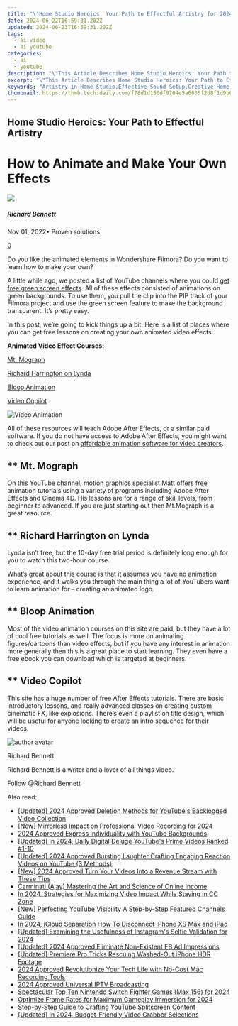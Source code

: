 ```yaml
---
title: "\"Home Studio Heroics  Your Path to Effectful Artistry for 2024\""
date: 2024-06-22T16:59:31.202Z
updated: 2024-06-23T16:59:31.202Z
tags:
  - ai video
  - ai youtube
categories:
  - ai
  - youtube
description: "\"This Article Describes Home Studio Heroics: Your Path to Effectful Artistry for 2024\""
excerpt: "\"This Article Describes Home Studio Heroics: Your Path to Effectful Artistry for 2024\""
keywords: "Artistry in Home Studio,Effective Sound Setup,Creative Home Recording,Audio Production Basics,Professional Home Mixing,Masterful Music Making,Innovative Home Audio"
thumbnail: https://thmb.techidaily.com/f78d1d150df9704e5a6635f2d8f1d9b65ffaf1875700edcd569333cc9eed6a06.jpg
---
```


## Home Studio Heroics: Your Path to Effectful Artistry

# How to Animate and Make Your Own Effects

![](https://images.wondershare.com/filmora/article-images/richard-bennett.jpg)

##### Richard Bennett

 Nov 01, 2022• Proven solutions

[0](#commentsBoxSeoTemplate)

Do you like the animated elements in Wondershare Filmora? Do you want to learn how to make your own?

A little while ago, we posted a list of YouTube channels where you could [get free green screen effects](https://tools.techidaily.com/wondershare/filmora/download/). All of these effects consisted of animations on green backgrounds. To use them, you pull the clip into the PIP track of your Filmora project and use the green screen feature to make the background transparent. It’s pretty easy.

In this post, we’re going to kick things up a bit. Here is a list of places where you can get free lessons on creating your own animated video effects.

**Animated Video Effect Courses:**

[Mt. Mograph](#mtmograph)

[Richard Harrington on Lynda](#lynda)

[Bloop Animation](#bloop)

[Video Copilot](#videocopilot)

 ![Video Animation](https://images.wondershare.com/filmora/article-images/animated-video-effects.png)

 All of these resources will teach Adobe After Effects, or a similar paid software. If you do not have access to Adobe After Effects, you might want to check out our post on [affordable animation software for video creators](https://www.filmora.io/community-blog/free-or-cheap-animation-software-for-video-creators-122.html).

## ** Mt. Mograph

On this YouTube channel, motion graphics specialist Matt offers free animation tutorials using a variety of programs including Adobe After Effects and Cinema 4D. His lessons are for a range of skill levels, from beginner to advanced. If you are just starting out then Mt.Mograph is a great resource.

## ** Richard Harrington on Lynda

Lynda isn’t free, but the 10-day free trial period is definitely long enough for you to watch this two-hour course.

What’s great about this course is that it assumes you have no animation experience, and it walks you through the main thing a lot of YouTubers want to learn animation for – creating an animated logo.

## ** Bloop Animation

 Most of the video animation courses on this site are paid, but they have a lot of cool free tutorials as well. The focus is more on animating figures/cartoons than video effects, but if you have any interest in animation more generally then this is a great place to start learning. They even have a free ebook you can download which is targeted at beginners.

## ** Video Copilot

This site has a huge number of free After Effects tutorials. There are basic introductory lessons, and really advanced classes on creating custom cinematic FX, like explosions. There’s even a playlist on title design, which will be useful for anyone looking to create an intro sequence for their videos.

![author avatar](https://images.wondershare.com/filmora/article-images/richard-bennett.jpg)

Richard Bennett

Richard Bennett is a writer and a lover of all things video.

Follow @Richard Bennett


<ins class="adsbygoogle"
     style="display:block"
     data-ad-format="autorelaxed"
     data-ad-client="ca-pub-7571918770474297"
     data-ad-slot="1223367746"></ins>



<ins class="adsbygoogle"
     style="display:block"
     data-ad-client="ca-pub-7571918770474297"
     data-ad-slot="8358498916"
     data-ad-format="auto"
     data-full-width-responsive="true"></ins>

<span class="atpl-alsoreadstyle">Also read:</span>
<div><ul>
<li><a href="https://youtube-sure.techidaily.com/ed-2024-approved-deletion-methods-for-youtubes-backlogged-video-collection/"><u>[Updated] 2024 Approved  Deletion Methods for YouTube's Backlogged Video Collection</u></a></li>
<li><a href="https://youtube-sure.techidaily.com/irrorless-impact-on-professional-video-recording-for-2024/"><u>[New] Mirrorless Impact on Professional Video Recording for 2024</u></a></li>
<li><a href="https://youtube-sure.techidaily.com/approved-express-individuality-with-youtube-backgrounds/"><u>2024 Approved  Express Individuality with YouTube Backgrounds</u></a></li>
<li><a href="https://youtube-sure.techidaily.com/ed-in-2024-daily-digital-deluge-youtubes-prime-videos-ranked-1-10/"><u>[Updated] In 2024, Daily Digital Deluge  YouTube's Prime Videos Ranked #1-10</u></a></li>
<li><a href="https://youtube-sure.techidaily.com/ed-2024-approved-bursting-laughter-crafting-engaging-reaction-videos-on-youtube-3-methods/"><u>[Updated] 2024 Approved  Bursting Laughter  Crafting Engaging Reaction Videos on YouTube (3 Methods)</u></a></li>
<li><a href="https://youtube-sure.techidaily.com/024-approved-turn-your-videos-into-a-revenue-stream-with-these-tips/"><u>[New] 2024 Approved  Turn Your Videos Into a Revenue Stream with These Tips</u></a></li>
<li><a href="https://youtube-sure.techidaily.com/nati-ajay-mastering-the-art-and-science-of-online-income/"><u>Carminati (Ajay)  Mastering the Art and Science of Online Income</u></a></li>
<li><a href="https://youtube-sure.techidaily.com/24-strategies-for-maximizing-video-impact-while-staying-in-cc-zone/"><u>In 2024, Strategies for Maximizing Video Impact While Staying in CC Zone</u></a></li>
<li><a href="https://youtube-sure.techidaily.com/erfecting-youtube-visibility-a-step-by-step-featured-channels-guide/"><u>[New] Perfecting YouTube Visibility  A Step-by-Step Featured Channels Guide</u></a></li>
<li><a href="https://apple-account.techidaily.com/in-2024-icloud-separation-how-to-disconnect-iphone-xs-max-and-ipad-by-drfone-ios/"><u>In 2024, iCloud Separation How To Disconnect iPhone XS Max and iPad</u></a></li>
<li><a href="https://instagram-videos.techidaily.com/updated-examining-the-usefulness-of-instagrams-selfie-validation-for-2024/"><u>[Updated] Examining the Usefulness of Instagram's Selfie Validation for 2024</u></a></li>
<li><a href="https://facebook-video-content.techidaily.com/updated-2024-approved-eliminate-non-existent-fb-ad-impressions/"><u>[Updated] 2024 Approved  Eliminate Non-Existent FB Ad Impressions</u></a></li>
<li><a href="https://extra-guidance.techidaily.com/updated-premiere-pro-tricks-rescuing-washed-out-iphone-hdr-footage/"><u>[Updated] Premiere Pro Tricks  Rescuing Washed-Out iPhone HDR Footage</u></a></li>
<li><a href="https://screen-capture.techidaily.com/2024-approved-revolutionize-your-tech-life-with-no-cost-mac-recording-tools/"><u>2024 Approved  Revolutionize Your Tech Life with No-Cost Mac Recording Tools</u></a></li>
<li><a href="https://desktop-recording.techidaily.com/2024-approved-universal-iptv-broadcasting/"><u>2024 Approved  Universal IPTV Broadcasting</u></a></li>
<li><a href="https://screen-sharing-recording.techidaily.com/spectacular-top-ten-nintendo-switch-fighter-games-max-156-for-2024/"><u>Spectacular Top Ten Nintendo Switch Fighter Games (Max 156) for 2024</u></a></li>
<li><a href="https://extra-skills.techidaily.com/optimize-frame-rates-for-maximum-gameplay-immersion-for-2024/"><u>Optimize Frame Rates for Maximum Gameplay Immersion for 2024</u></a></li>
<li><a href="https://youtube-clips.techidaily.com/step-by-step-guide-to-crafting-youtube-splitscreen-content/"><u>Step-by-Step Guide to Crafting YouTube Splitscreen Content</u></a></li>
<li><a href="https://screen-mirroring-recording.techidaily.com/updated-in-2024-budget-friendly-video-grabber-selections/"><u>[Updated] In 2024, Budget-Friendly Video Grabber Selections</u></a></li>
</ul></div>
